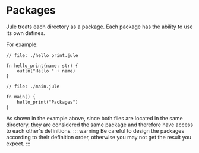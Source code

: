 # Packages
Jule treats each directory as a package. Each package has the ability to use its own defines.

For example: 
```
// file: ./hello_print.jule

fn hello_print(name: str) {
    outln("Hello " + name)
}
```
```
// file: ./main.jule

fn main() {
    hello_print("Packages")
}
```
As shown in the example above, since both files are located in the same directory, they are considered the same package and therefore have access to each other's definitions.
::: warning
Be careful to design the packages according to their definition order, otherwise you may not get the result you expect.
:::